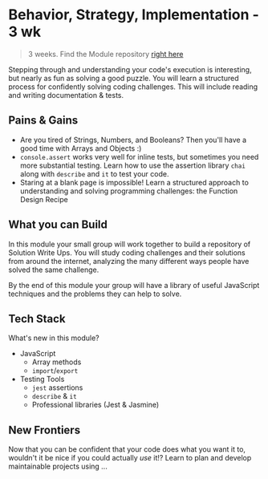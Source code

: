 # Behavior, Strategy, Implementation - 3 wk

> 3 weeks. Find the Module repository [right here](https://github.com/HackYourFutureBelgium/behavior-strategy-implementation/)

Stepping through and understanding your code's execution is interesting, but nearly as fun as solving a good puzzle. You will learn a structured process for confidently solving coding challenges. This will include reading and writing documentation & tests.

## Pains & Gains

* Are you tired of Strings, Numbers, and Booleans? Then you'll have a good time with Arrays and Objects :\)
* `console.assert` works very well for inline tests, but sometimes you need more substantial testing. Learn how to use the assertion library `chai` along with `describe` and `it` to test your code.
* Staring at a blank page is impossible! Learn a structured approach to understanding and solving programming challenges: the Function Design Recipe

## What you can Build

In this module your small group will work together to build a repository of Solution Write Ups. You will study coding challenges and their solutions from around the internet, analyzing the many different ways people have solved the same challenge.

By the end of this module your group will have a library of useful JavaScript techniques and the problems they can help to solve.

## Tech Stack

What's new in this module?

* JavaScript
  * Array methods
  * `import`/`export`
* Testing Tools
  * `jest` assertions
  * `describe` & `it`
  * Professional libraries \(Jest & Jasmine\)

## New Frontiers

Now that you can be confident that your code does what you want it to, wouldn't it be nice if you could actually _use_ it!? Learn to plan and develop maintainable projects using ...

